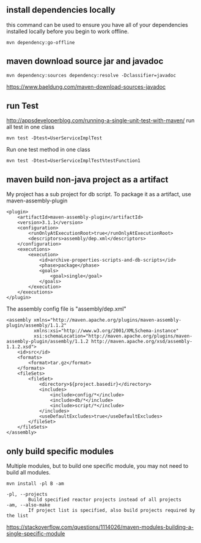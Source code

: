 ## install dependencies locally
this command can be used to ensure you have all of your dependencies installed locally before you begin to work offline.
```
mvn dependency:go-offline
```
## maven download source jar and javadoc
```
mvn dependency:sources dependency:resolve -Dclassifier=javadoc
```
https://www.baeldung.com/maven-download-sources-javadoc 

## run Test
http://appsdeveloperblog.com/running-a-single-unit-test-with-maven/
run all test in one class 
```
mvn test -Dtest=UserServiceImplTest
```
Run one test method in one class
```
mvn test -Dtest=UserServiceImplTest%testFunction1
```

## maven build non-java project as a artifact  
My project has a sub project for db script. To package it as a artifact, use maven-assembly-plugin
```
<plugin>
    <artifactId>maven-assembly-plugin</artifactId>
    <version>3.1.1</version>
    <configuration>
        <runOnlyAtExecutionRoot>true</runOnlyAtExecutionRoot>
        <descriptors>assembly/dep.xml</descriptors>
    </configuration>
    <executions>
        <execution>
            <id>archive-properties-scripts-and-db-scripts</id>
            <phase>package</phase>
            <goals>
                <goal>single</goal>
            </goals>
        </execution>
    </executions>
</plugin>
```
The assembly config file is "assembly/dep.xml"
```
<assembly xmlns="http://maven.apache.org/plugins/maven-assembly-plugin/assembly/1.1.2"
          xmlns:xsi="http://www.w3.org/2001/XMLSchema-instance"
          xsi:schemaLocation="http://maven.apache.org/plugins/maven-assembly-plugin/assembly/1.1.2 http://maven.apache.org/xsd/assembly-1.1.2.xsd">
    <id>src</id>
    <formats>
        <format>tar.gz</format>
    </formats>
    <fileSets>
        <fileSet>
            <directory>${project.basedir}</directory>
            <includes>
                <include>config/*</include>
                <include>db/*</include>
                <include>script/*</include>
            </includes>
            <useDefaultExcludes>true</useDefaultExcludes>
        </fileSet>
    </fileSets>
</assembly>
```

## only build specific modules
Multiple modules, but to build one specific module, you may not need to build all modules. 
```
mvn install -pl B -am
```
```
-pl, --projects
        Build specified reactor projects instead of all projects
-am, --also-make
        If project list is specified, also build projects required by the list
```
https://stackoverflow.com/questions/1114026/maven-modules-building-a-single-specific-module
